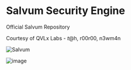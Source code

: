 # Salvum Security Engine
Official Salvum Repository

Courtesy of QVLx Labs - $t@$h, r00r00, n3wm4n

![Salvum](https://github.com/STashakkori/Salvum/assets/4257899/f670d63c-feab-4d78-961b-5fcdc470db69)

![image](https://github.com/QVLx-Labs/Salvum/assets/4257899/86d79068-e91c-4820-9e3a-5c2a592efddd)
